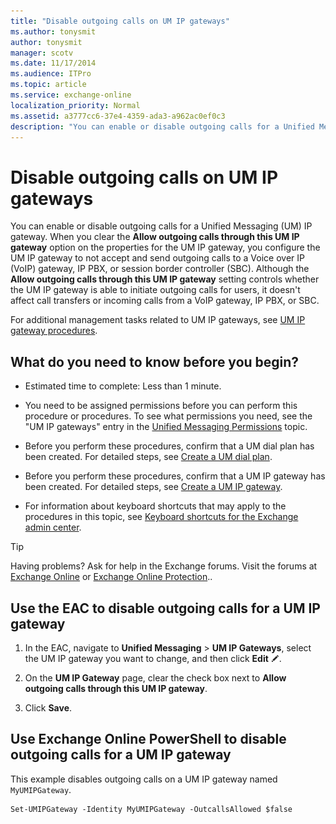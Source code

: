 ```yaml
---
title: "Disable outgoing calls on UM IP gateways"
ms.author: tonysmit
author: tonysmit
manager: scotv
ms.date: 11/17/2014
ms.audience: ITPro
ms.topic: article
ms.service: exchange-online
localization_priority: Normal
ms.assetid: a3777cc6-37e4-4359-ada3-a962ac0ef0c3
description: "You can enable or disable outgoing calls for a Unified Messaging (UM) IP gateway. When you clear the Allow outgoing calls through this UM IP gateway option on the properties for the UM IP gateway, you configure the UM IP gateway to not accept and send outgoing calls to a Voice over IP (VoIP) gateway, IP PBX, or session border controller (SBC). Although the Allow outgoing calls through this UM IP gateway setting controls whether the UM IP gateway is able to initiate outgoing calls for users, it doesn't affect call transfers or incoming calls from a VoIP gateway, IP PBX, or SBC."
---
```


# Disable outgoing calls on UM IP gateways

You can enable or disable outgoing calls for a Unified Messaging (UM) IP gateway. When you clear the **Allow outgoing calls through this UM IP gateway** option on the properties for the UM IP gateway, you configure the UM IP gateway to not accept and send outgoing calls to a Voice over IP (VoIP) gateway, IP PBX, or session border controller (SBC). Although the **Allow outgoing calls through this UM IP gateway** setting controls whether the UM IP gateway is able to initiate outgoing calls for users, it doesn't affect call transfers or incoming calls from a VoIP gateway, IP PBX, or SBC.

For additional management tasks related to UM IP gateways, see [UM IP gateway procedures](../../voice-mail-unified-messaging/connect-voice-mail-system/um-ip-gateway-procedures.md).

## What do you need to know before you begin?

- Estimated time to complete: Less than 1 minute.

- You need to be assigned permissions before you can perform this procedure or procedures. To see what permissions you need, see the "UM IP gateways" entry in the [Unified Messaging Permissions](https://technet.microsoft.com/library/d326c3bc-8f33-434a-bf02-a83cc26a5498.aspx) topic.

- Before you perform these procedures, confirm that a UM dial plan has been created. For detailed steps, see [Create a UM dial plan](../../voice-mail-unified-messaging/connect-voice-mail-system/create-um-dial-plan.md).

- Before you perform these procedures, confirm that a UM IP gateway has been created. For detailed steps, see [Create a UM IP gateway](../../voice-mail-unified-messaging/connect-voice-mail-system/create-um-ip-gateway.md).

- For information about keyboard shortcuts that may apply to the procedures in this topic, see [Keyboard shortcuts for the Exchange admin center](../../accessibility/keyboard-shortcuts-in-admin-center.md).

> [!TIP]
> Having problems? Ask for help in the Exchange forums. Visit the forums at [Exchange Online](https://go.microsoft.com/fwlink/p/?linkId=267542) or [Exchange Online Protection](https://go.microsoft.com/fwlink/p/?linkId=285351)..

## Use the EAC to disable outgoing calls for a UM IP gateway

1. In the EAC, navigate to **Unified Messaging** \> **UM IP Gateways**, select the UM IP gateway you want to change, and then click **Edit** ![Edit icon](../../media/ITPro_EAC_EditIcon.gif).

2. On the **UM IP Gateway** page, clear the check box next to **Allow outgoing calls through this UM IP gateway**.

3. Click **Save**.

## Use Exchange Online PowerShell to disable outgoing calls for a UM IP gateway

This example disables outgoing calls on a UM IP gateway named `MyUMIPGateway`.

```
Set-UMIPGateway -Identity MyUMIPGateway -OutcallsAllowed $false
```



